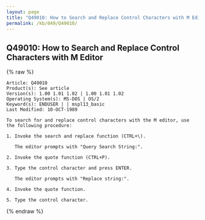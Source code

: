 ```yaml
---
layout: page
title: "Q49010: How to Search and Replace Control Characters with M Editor"
permalink: /kb/049/Q49010/
---
```


## Q49010: How to Search and Replace Control Characters with M Editor

{% raw %}

	Article: Q49010
	Product(s): See article
	Version(s): 1.00 1.01 1.02 | 1.00 1.01 1.02
	Operating System(s): MS-DOS | OS/2
	Keyword(s): ENDUSER | | mspl13_basic
	Last Modified: 10-OCT-1989
	
	To search for and replace control characters with the M editor, use
	the following procedure:
	
	1. Invoke the search and replace function (CTRL+\).
	
	   The editor prompts with "Query Search String:".
	
	2. Invoke the quote function (CTRL+P).
	
	3. Type the control character and press ENTER.
	
	   The editor prompts with "Replace string:".
	
	4. Invoke the quote function.
	
	5. Type the control character.

{% endraw %}
